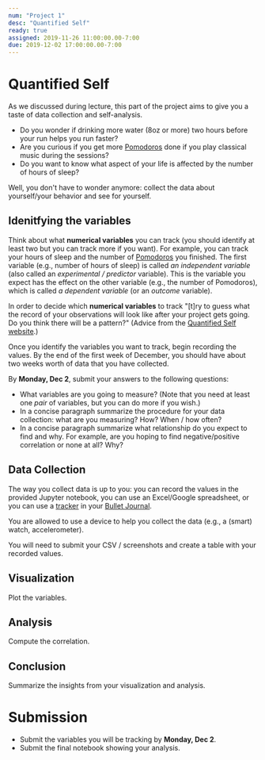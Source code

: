 ```yaml
---
num: "Project 1"
desc: "Quantified Self"
ready: true
assigned: 2019-11-26 11:00:00.00-7:00
due: 2019-12-02 17:00:00.00-7:00
---
```


# Quantified Self

As we discussed during lecture, this part of the project aims to give you a taste of data collection and self-analysis. 

* Do you wonder if drinking more water (8oz or more) two hours before your run helps you run faster? 
* Are you curious if you get more [Pomodoros](https://en.wikipedia.org/wiki/Pomodoro_Technique) done if you play classical music during the sessions? 
* Do you want to know what aspect of your life is affected by the number of hours of sleep? 

Well, you don't have to wonder anymore: collect the data about yourself/your behavior and see for yourself.

## Idenitfying the variables

Think about what **numerical variables** you can track (you should identify at least two but you can track more if you want). For example, you can track your hours of sleep and the number of [Pomodoros](https://en.wikipedia.org/wiki/Pomodoro_Technique) you finished. The first variable (e.g., number of hours of sleep) is called _an independent variable_ (also called an _experimental / predictor_ variable). This is the variable you expect has the effect on the other variable (e.g., the number of Pomodoros), which is called _a dependent variable_ (or an _outcome_ variable).

In order to decide which **numerical variables** to track "[t]ry to guess what the record of your observations will look like after your project gets going. Do you think there will be a pattern?" (Advice from the [Quantified Self website](https://quantifiedself.com/get-started).)


Once you identify the variables you want to track, begin recording the values. By the end of the first week of December, you should have about two weeks worth of data that you have collected. 

By **Monday, Dec 2**, submit your answers to the following questions:
* What variables are you going to measure? (Note that you need at least one *pair* of variables, but you can do more if you wish.)
* In a concise paragraph summarize the procedure for your data collection: what are you measuring? How? When / how often?
* In a concise paragraph summarize what relationship do you expect to find and why. For example, are you hoping to find negative/positive correlation or none at all? Why?



##  Data Collection
The way you collect data is up to you: you can record the values in the provided Jupyter notebook, you can use an Excel/Google spreadsheet, or you can use a [tracker](https://www.planningmindfully.com/habit-tracker/) in your [Bullet Journal](https://bulletjournal.com/).

You are allowed to use a device to help you collect the data (e.g., a (smart) watch, accelerometer).

You will need to submit your CSV / screenshots and create a table with your recorded values.

## Visualization

Plot the variables.

## Analysis

Compute the correlation.

## Conclusion

Summarize the insights from your visualization and analysis.

# Submission

* Submit the variables you will be tracking by **Monday, Dec 2**.
* Submit the final notebook showing your analysis.
